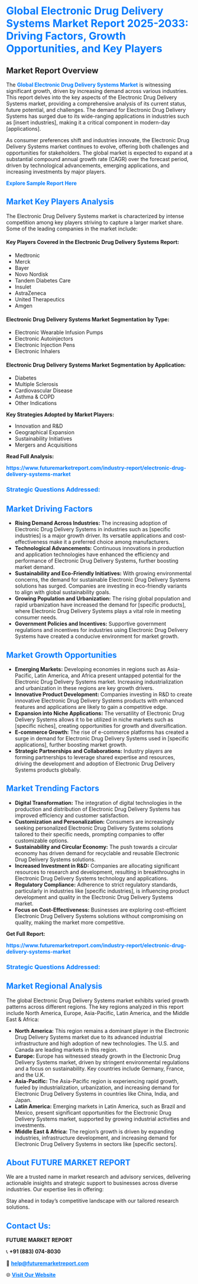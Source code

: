 <h1 style="color: #007BFF;">Global Electronic Drug Delivery Systems Market Report 2025-2033: Driving Factors, Growth Opportunities, and Key Players</h1>

<section id="overview">
<h2>Market Report Overview</h2>
<p>The <a href="https://www.futuremarketreport.com/industry-report/electronic-drug-delivery-systems-market" style="color: #007BFF; text-decoration: none;"><strong>Global Electronic Drug Delivery Systems Market</strong></a> is witnessing significant growth, driven by increasing demand across various industries. This report delves into the key aspects of the Electronic Drug Delivery Systems market, providing a comprehensive analysis of its current status, future potential, and challenges. The demand for Electronic Drug Delivery Systems has surged due to its wide-ranging applications in industries such as [insert industries], making it a critical component in modern-day [applications].</p>
<p>As consumer preferences shift and industries innovate, the Electronic Drug Delivery Systems market continues to evolve, offering both challenges and opportunities for stakeholders. The global market is expected to expand at a substantial compound annual growth rate (CAGR) over the forecast period, driven by technological advancements, emerging applications, and increasing investments by major players.</p>
</section>

<section id="overview">
<p><a href="https://www.futuremarketreport.com/request-sample/reportId=79853" style="color: #007BFF; text-decoration: none;"><strong>Explore Sample Report Here</strong></a></p>
</section>

<section id="key-players">
<h2 style="color: #007BFF;">Market Key Players Analysis</h2>
<p>The Electronic Drug Delivery Systems market is characterized by intense competition among key players striving to capture a larger market share. Some of the leading companies in the market include:</p>
<h4>Key Players Covered in the Electronic Drug Delivery Systems Report:</h4>
<ul><li>Medtronic</li><li>Merck</li><li>Bayer</li><li>Novo Nordisk</li><li>Tandem Diabetes Care</li><li>Insulet</li><li>AstraZeneca</li><li>United Therapeutics</li><li>Amgen</li></ul>
<h4>Electronic Drug Delivery Systems Market Segmentation by Type:</h4>
<ul><li>Electronic Wearable Infusion Pumps</li><li>Electronic Autoinjectors</li><li>Electronic Injection Pens</li><li>Electronic Inhalers</li></ul>

<h4>Electronic Drug Delivery Systems Market Segmentation by Application:</h4>
<ul><li>Diabetes</li><li>Multiple Sclerosis</li><li>Cardiovascular Disease</li><li>Asthma &amp; COPD</li><li>Other Indications</li></ul>
<p><strong>Key Strategies Adopted by Market Players:</strong></p>
<ul>
<li>Innovation and R&D</li>
<li>Geographical Expansion</li>
<li>Sustainability Initiatives</li>
<li>Mergers and Acquisitions</li>
</ul>
</section>

<section>
<p><strong>Read Full Analysis: </strong></p><a href="https://www.futuremarketreport.com/industry-report/electronic-drug-delivery-systems-market" style="color: #007BFF; text-decoration: none;"><strong>https://www.futuremarketreport.com/industry-report/electronic-drug-delivery-systems-market</strong></a>
<h3 style="color: #007BFF;">Strategic Questions Addressed:</h3>
</section>

<section id="driving-factors">
<h2 style="color: #007BFF;">Market Driving Factors</h2>
<ul>
<li><strong>Rising Demand Across Industries:</strong> The increasing adoption of Electronic Drug Delivery Systems in industries such as [specific industries] is a major growth driver. Its versatile applications and cost-effectiveness make it a preferred choice among manufacturers.</li>
<li><strong>Technological Advancements:</strong> Continuous innovations in production and application technologies have enhanced the efficiency and performance of Electronic Drug Delivery Systems, further boosting market demand.</li>
<li><strong>Sustainability and Eco-Friendly Initiatives:</strong> With growing environmental concerns, the demand for sustainable Electronic Drug Delivery Systems solutions has surged. Companies are investing in eco-friendly variants to align with global sustainability goals.</li>
<li><strong>Growing Population and Urbanization:</strong> The rising global population and rapid urbanization have increased the demand for [specific products], where Electronic Drug Delivery Systems plays a vital role in meeting consumer needs.</li>
<li><strong>Government Policies and Incentives:</strong> Supportive government regulations and incentives for industries using Electronic Drug Delivery Systems have created a conducive environment for market growth.</li>
</ul>
</section>

<section id="growth-opportunities">
<h2 style="color: #007BFF;">Market Growth Opportunities</h2>
<ul>
<li><strong>Emerging Markets:</strong> Developing economies in regions such as Asia-Pacific, Latin America, and Africa present untapped potential for the Electronic Drug Delivery Systems market. Increasing industrialization and urbanization in these regions are key growth drivers.</li>
<li><strong>Innovative Product Development:</strong> Companies investing in R&D to create innovative Electronic Drug Delivery Systems products with enhanced features and applications are likely to gain a competitive edge.</li>
<li><strong>Expansion into Niche Applications:</strong> The versatility of Electronic Drug Delivery Systems allows it to be utilized in niche markets such as [specific niches], creating opportunities for growth and diversification.</li>
<li><strong>E-commerce Growth:</strong> The rise of e-commerce platforms has created a surge in demand for Electronic Drug Delivery Systems used in [specific applications], further boosting market growth.</li>
<li><strong>Strategic Partnerships and Collaborations:</strong> Industry players are forming partnerships to leverage shared expertise and resources, driving the development and adoption of Electronic Drug Delivery Systems products globally.</li>
</ul>
</section>

<section id="trending-factors">
<h2 style="color: #007BFF;">Market Trending Factors</h2>
<ul>
<li><strong>Digital Transformation:</strong> The integration of digital technologies in the production and distribution of Electronic Drug Delivery Systems has improved efficiency and customer satisfaction.</li>
<li><strong>Customization and Personalization:</strong> Consumers are increasingly seeking personalized Electronic Drug Delivery Systems solutions tailored to their specific needs, prompting companies to offer customizable options.</li>
<li><strong>Sustainability and Circular Economy:</strong> The push towards a circular economy has driven demand for recyclable and reusable Electronic Drug Delivery Systems solutions.</li>
<li><strong>Increased Investment in R&D:</strong> Companies are allocating significant resources to research and development, resulting in breakthroughs in Electronic Drug Delivery Systems technology and applications.</li>
<li><strong>Regulatory Compliance:</strong> Adherence to strict regulatory standards, particularly in industries like [specific industries], is influencing product development and quality in the Electronic Drug Delivery Systems market.</li>
<li><strong>Focus on Cost-Effectiveness:</strong> Businesses are exploring cost-efficient Electronic Drug Delivery Systems solutions without compromising on quality, making the market more competitive.</li>
</ul>
</section>

<section>
<p><strong>Get Full Report: </strong></p><a href="https://www.futuremarketreport.com/industry-report/electronic-drug-delivery-systems-market" style="color: #007BFF; text-decoration: none;"><strong>https://www.futuremarketreport.com/industry-report/electronic-drug-delivery-systems-market</strong></a>
<h3 style="color: #007BFF;">Strategic Questions Addressed:</h3>
</section>


<section id="regional-analysis">
<h2 style="color: #007BFF;">Market Regional Analysis</h2>
<p>The global Electronic Drug Delivery Systems market exhibits varied growth patterns across different regions. The key regions analyzed in this report include North America, Europe, Asia-Pacific, Latin America, and the Middle East & Africa:</p>
<ul>
<li><strong>North America:</strong> This region remains a dominant player in the Electronic Drug Delivery Systems market due to its advanced industrial infrastructure and high adoption of new technologies. The U.S. and Canada are leading markets in this region.</li>
<li><strong>Europe:</strong> Europe has witnessed steady growth in the Electronic Drug Delivery Systems market, driven by stringent environmental regulations and a focus on sustainability. Key countries include Germany, France, and the U.K.</li>
<li><strong>Asia-Pacific:</strong> The Asia-Pacific region is experiencing rapid growth, fueled by industrialization, urbanization, and increasing demand for Electronic Drug Delivery Systems in countries like China, India, and Japan.</li>
<li><strong>Latin America:</strong> Emerging markets in Latin America, such as Brazil and Mexico, present significant opportunities for the Electronic Drug Delivery Systems market, supported by growing industrial activities and investments.</li>
<li><strong>Middle East & Africa:</strong> The region’s growth is driven by expanding industries, infrastructure development, and increasing demand for Electronic Drug Delivery Systems in sectors like [specific sectors].</li>
</ul>
</section>

<footer>
<h2 style="color: #007BFF;">About FUTURE MARKET REPORT</h2>
<p>We are a trusted name in market research and advisory services, delivering actionable insights and strategic support to businesses across diverse industries. Our expertise lies in offering:</p>

<p>Stay ahead in today’s competitive landscape with our tailored research solutions.</p>

<h2 style="color: #007BFF;">Contact Us:</h2>
<p><strong>FUTURE MARKET REPORT</strong></p>
<p>📞 <strong>+91 (883) 074-8030</strong></p>
<p>📧 <strong><a href="mailto:help@futuremarketreport.com" style="color: #007BFF;">help@futuremarketreport.com</a></strong></p>
<p>🌐 <strong><a href="https://www.futuremarketreport.com/" style="color: #007BFF;">Visit Our Website</a></strong></p>
</footer>